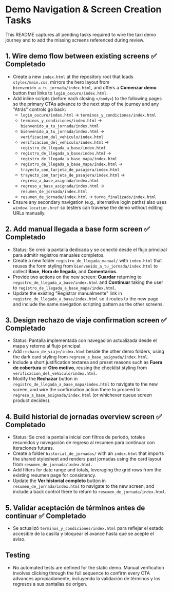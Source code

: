 # Demo Navigation & Screen Creation Tasks

This README captures all pending tasks required to wire the taxi demo journey and to add the missing screens referenced during review.

## 1. Wire demo flow between existing screens ✅ Completado
- Create a new `index.html` at the repository root that loads `styles/main.css`, mirrors the hero layout from `bienvenido_a_tu_jornada/index.html`, and offers a **Comenzar demo** button that links to `login_oscuro/index.html`.
- Add inline scripts (before each closing `</body>`) to the following pages so the primary CTAs advance to the next step of the journey and any "Atrás" controls go back:
  - `login_oscuro/index.html` → `terminos_y_condiciones/index.html`
  - `terminos_y_condiciones/index.html` → `bienvenido_a_tu_jornada/index.html`
  - `bienvenido_a_tu_jornada/index.html` → `verificacion_del_vehiculo/index.html`
  - `verificacion_del_vehiculo/index.html` → `registro_de_llegada_a_base/index.html`
  - `registro_de_llegada_a_base/index.html` → `registro_de_llegada_a_base_mapa/index.html`
  - `registro_de_llegada_a_base_mapa/index.html` → `trayecto_con_tarjeta_de_pasajera/index.html`
  - `trayecto_con_tarjeta_de_pasajera/index.html` → `regreso_a_base_asignada/index.html`
  - `regreso_a_base_asignada/index.html` → `resumen_de_jornada/index.html`
  - `resumen_de_jornada/index.html` → `turno_finalizado/index.html`
- Ensure any secondary navigation (e.g., alternative login paths) also uses `window.location.href` so testers can traverse the demo without editing URLs manually.

## 2. Add manual llegada a base form screen ✅ Completado
- Status: Se creó la pantalla dedicada y se conectó desde el flujo principal para admitir registros manuales completos.
- Create a new folder `registro_de_llegada_manual/` with `index.html` that reuses the form styling from `bienvenido_a_tu_jornada/index.html` to collect **Base**, **Hora de llegada**, and **Comentarios**.
- Provide two actions on the new screen: **Guardar** returning to `registro_de_llegada_a_base/index.html` and **Continuar** taking the user to `registro_de_llegada_a_base_mapa/index.html`.
- Update the existing "Registrar manualmente" link in `registro_de_llegada_a_base/index.html` so it routes to the new page and include the same navigation scripting pattern as the other screens.

## 3. Design rechazo de viaje confirmation screen ✅ Completado
- Status: Pantalla implementada con navegación actualizada desde el mapa y retorno al flujo principal.
- Add `rechazo_de_viaje/index.html` beside the other demo folders, using the dark card styling from `regreso_a_base_asignada/index.html`.
- Include a short justification textarea and preset reasons such as **Fuera de cobertura** or **Otro motivo**, reusing the checklist styling from `verificacion_del_vehiculo/index.html`.
- Modify the **Rechazar** button in `registro_de_llegada_a_base_mapa/index.html` to navigate to the new screen, and wire the confirmation action there to proceed to `regreso_a_base_asignada/index.html` (or whichever queue screen product decides).

## 4. Build historial de jornadas overview screen ✅ Completado
- Status: Se creó la pantalla inicial con filtros de periodo, totales resumidos y navegación de regreso al resumen para continuar con iteraciones futuras.
- Create a folder `historial_de_jornadas/` with an `index.html` that imports the shared stylesheet and renders past jornadas using the card layout from `resumen_de_jornada/index.html`.
- Add filters for date range and totals, leveraging the grid rows from the existing resumen page for consistency.
- Update the **Ver historial completo** button in `resumen_de_jornada/index.html` to navigate to the new screen, and include a back control there to return to `resumen_de_jornada/index.html`.

## 5. Validar aceptación de términos antes de continuar ✅ Completado
- Se actualizó `terminos_y_condiciones/index.html` para reflejar el estado accesible de la casilla y bloquear el avance hasta que se acepte el aviso.

## Testing
- No automated tests are defined for the static demo. Manual verification involves clicking through the full sequence to confirm every CTA advances apropiadamente, incluyendo la validación de términos y los regresos a sus pantallas de origen.
